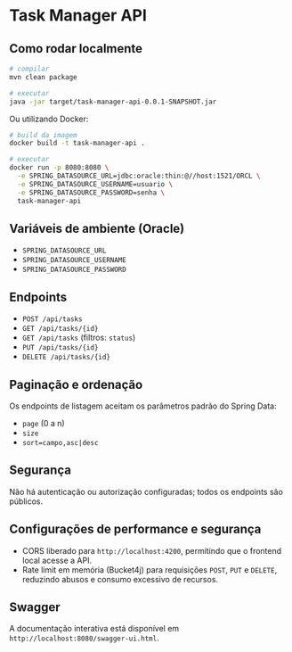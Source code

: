 # Task Manager API

## Como rodar localmente

```bash
# compilar
mvn clean package

# executar
java -jar target/task-manager-api-0.0.1-SNAPSHOT.jar
```

Ou utilizando Docker:

```bash
# build da imagem
docker build -t task-manager-api .

# executar
docker run -p 8080:8080 \
  -e SPRING_DATASOURCE_URL=jdbc:oracle:thin:@//host:1521/ORCL \
  -e SPRING_DATASOURCE_USERNAME=usuario \
  -e SPRING_DATASOURCE_PASSWORD=senha \
  task-manager-api
```

## Variáveis de ambiente (Oracle)
- `SPRING_DATASOURCE_URL`
- `SPRING_DATASOURCE_USERNAME`
- `SPRING_DATASOURCE_PASSWORD`

## Endpoints
- `POST /api/tasks`
- `GET /api/tasks/{id}`
- `GET /api/tasks` (filtros: `status`)
- `PUT /api/tasks/{id}`
- `DELETE /api/tasks/{id}`

## Paginação e ordenação
Os endpoints de listagem aceitam os parâmetros padrão do Spring Data:
- `page` (0 a n)
- `size`
- `sort=campo,asc|desc`

## Segurança
Não há autenticação ou autorização configuradas; todos os endpoints são públicos.

## Configurações de performance e segurança
- CORS liberado para `http://localhost:4200`, permitindo que o frontend local acesse a API.
- Rate limit em memória (Bucket4j) para requisições `POST`, `PUT` e `DELETE`, reduzindo abusos e consumo excessivo de recursos.

## Swagger
A documentação interativa está disponível em `http://localhost:8080/swagger-ui.html`.

